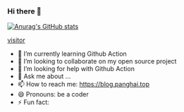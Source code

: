 ### Hi there 👋


[![Anurag's GitHub stats](https://github-readme-stats.vercel.app/api?username=flow2000&show_icons=true&theme=tokyonight)](https://github.com/anuraghazra/github-readme-stats)

[visitor](https://visitor_badge.deta.dev/?id=flow2000&label=visitor&type=pv&style=flat)

- 🌱 I’m currently learning Github Action
- 👯 I’m looking to collaborate on my open source project
- 🤔 I’m looking for help with Github Action
- 💬 Ask me about ...
- 📫 How to reach me: https://blog.panghai.top
- 😄 Pronouns: be a coder
- ⚡ Fun fact: 
